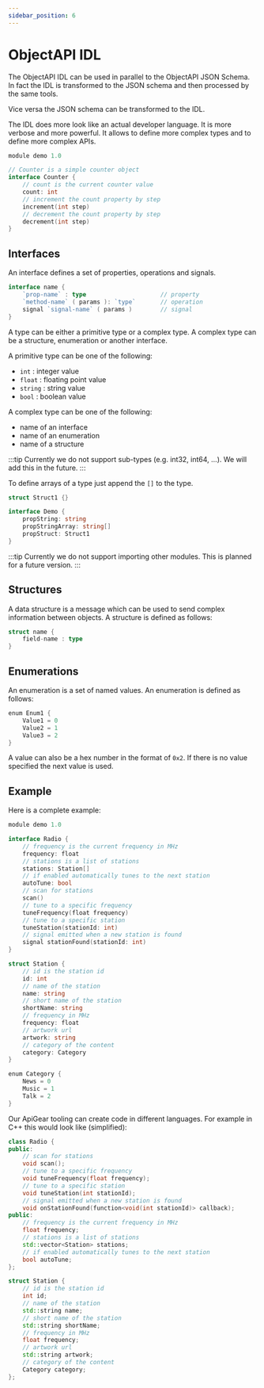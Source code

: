 ```yaml
---
sidebar_position: 6
---
```


# ObjectAPI IDL

The ObjectAPI IDL can be used in parallel to the ObjectAPI JSON Schema. In fact the IDL is transformed to the JSON schema and then processed by the same tools.

Vice versa the JSON schema can be transformed to the IDL.

The IDL does more look like an actual developer language. It is more verbose and more powerful. It allows to define more complex types and to define more complex APIs.

```go
module demo 1.0

// Counter is a simple counter object
interface Counter {
    // count is the current counter value
    count: int
    // increment the count property by step
    increment(int step)
    // decrement the count property by step
    decrement(int step)
}
```

## Interfaces

An interface defines a set of properties, operations and signals.

```go
interface name {
    `prop-name` : type                     // property
    `method-name` ( params ): `type`       // operation
    signal `signal-name` ( params )        // signal
}
```

A type can be either a primitive type or a complex type. A complex type can be a structure, enumeration or another interface.

A primitive type can be one of the following:

- `int` : integer value
- `float` : floating point value
- `string` : string value
- `bool` : boolean value

A complex type can be one of the following:

- name of an interface
- name of an enumeration
- name of a structure

:::tip
Currently we do not support sub-types (e.g. int32, int64, ...). We will add this in the future.
:::

To define arrays of a type just append the `[]` to the type.

```go
struct Struct1 {}

interface Demo {
    propString: string
    propStringArray: string[]
    propStruct: Struct1
}
```

:::tip
Currently we do not support importing other modules. This is planned for a future version.
:::

## Structures

A data structure is a message which can be used to send complex information between objects. A structure is defined as follows:

```go
struct name {
    field-name : type
}
```

## Enumerations

An enumeration is a set of named values. An enumeration is defined as follows:

```go
enum Enum1 {
    Value1 = 0
    Value2 = 1
    Value3 = 2
}
```

A value can also be a hex number in the format of `0x2`. If there is no value specified the next value is used.

## Example

Here is a complete example:

```go
module demo 1.0

interface Radio {
    // frequency is the current frequency in MHz
    frequency: float
    // stations is a list of stations
    stations: Station[]
    // if enabled automatically tunes to the next station
    autoTune: bool
    // scan for stations
    scan()
    // tune to a specific frequency
    tuneFrequency(float frequency)
    // tune to a specific station
    tuneStation(stationId: int)
    // signal emitted when a new station is found
    signal stationFound(stationId: int)
}

struct Station {
    // id is the station id
    id: int
    // name of the station
    name: string
    // short name of the station
    shortName: string
    // frequency in MHz
    frequency: float
    // artwork url
    artwork: string
    // category of the content
    category: Category
}

enum Category {
    News = 0
    Music = 1
    Talk = 2
}
```

Our ApiGear tooling can create code in different languages. For example in C++ this would look like (simplified):

```cpp
class Radio {
public:
    // scan for stations
    void scan();
    // tune to a specific frequency
    void tuneFrequency(float frequency);
    // tune to a specific station
    void tuneStation(int stationId);
    // signal emitted when a new station is found
    void onStationFound(function<void(int stationId)> callback);
public:
    // frequency is the current frequency in MHz
    float frequency;
    // stations is a list of stations
    std::vector<Station> stations;
    // if enabled automatically tunes to the next station
    bool autoTune;
};

struct Station {
    // id is the station id
    int id;
    // name of the station
    std::string name;
    // short name of the station
    std::string shortName;
    // frequency in MHz
    float frequency;
    // artwork url
    std::string artwork;
    // category of the content
    Category category;
};
```

